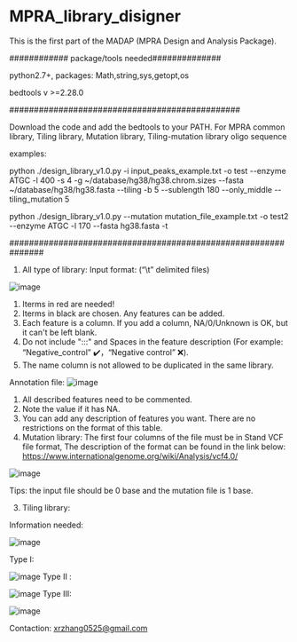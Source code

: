 # MPRA_library_disigner

This is the first part of the MADAP (MPRA Design and Analysis Package).

############ package/tools needed##############

python2.7+, 
packages: Math,string,sys,getopt,os

bedtools v >=2.28.0

###############################################

Download the code and add the bedtools to your PATH.
For MPRA common library, Tiling library, Mutation library, Tiling-mutation library oligo sequence

examples:

python ./design_library_v1.0.py -i input_peaks_example.txt -o test --enzyme ATGC -l 400 -s 4 -g ~/database/hg38/hg38.chrom.sizes --fasta ~/database/hg38/hg38.fasta --tiling -b 5 --sublength 180 --only_middle --tiling_mutation 5

python ./design_library_v1.0.py --mutation mutation_file_example.txt -o test2 --enzyme ATGC -l 170 --fasta hg38.fasta -t

###############################################################
1. All type of library:
Input format: (“\t” delimited files)

![image](https://user-images.githubusercontent.com/66787411/127383828-93042f84-9ea8-40b5-8e17-2d13d6e9d247.png)

1.	Iterms in red are needed!
2.	Iterms in black are chosen. Any features can be added. 
3.	Each feature is a column. If you add a column, NA/0/Unknown is OK, but it can't be left blank.
4.	Do not include ":::" and Spaces in the feature description (For example:  “Negative_control” ✔️，“Negative control” ❌).
5.	The name column is not allowed to be duplicated in the same library.

Annotation file:
![image](https://user-images.githubusercontent.com/66787411/127383926-a80aa9b8-90c5-4c68-86c2-407b60249930.png)

1.	All described features need to be commented.
2.	Note the value if it has NA.
3.	You can add any description of features you want. There are no restrictions on the format of this table.
2. Mutation library:
The first four columns of the file must be in Stand VCF file format,
The description of the format can be found in the link below:
https://www.internationalgenome.org/wiki/Analysis/vcf4.0/

![image](https://user-images.githubusercontent.com/66787411/127384089-76b9df55-dfcb-4ed7-bad6-c36c3c7d56ad.png)

Tips: the input file should be 0 base and the mutation file is 1 base. 

3. Tiling library:

Information needed: 

![image](https://user-images.githubusercontent.com/66787411/127384122-cf43215f-1c77-4e8e-b4f4-68423707073b.png)

Type I:

![image](https://user-images.githubusercontent.com/66787411/127384161-ab9711c6-449b-47f4-951d-3c17378ce312.png)
Type II :

![image](https://user-images.githubusercontent.com/66787411/127384204-f92bfd5a-9af4-4575-b2cc-02d1b7b8962f.png)
Type III:

![image](https://user-images.githubusercontent.com/66787411/127384257-de32dfdc-c247-499c-ac35-087de23f7bec.png)


Contaction: xrzhang0525@gmail.com 




